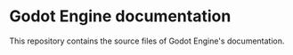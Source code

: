 # Godot Engine documentation

This repository contains the source files of Godot Engine's documentation.
